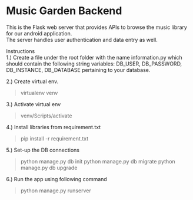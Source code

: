 # Music Garden Backend

This is the Flask web server that provides APIs to browse the music library for our android application. </br>
The server handles user authentication and data entry as well. </br>

Instructions </br>
1.) Create a file under the root folder with the name information.py which should contain the following string variables: DB_USER, DB_PASSWORD, DB_INSTANCE, DB_DATABASE pertaining to your database. </br>

2.) Create virtual env.

>virtualenv venv

3.) Activate virtual env

>venv/Scripts/activate

4.) Install libraries from requirement.txt

>pip install -r requirement.txt

5.) Set-up the DB connections

>python manage.py db init
>python manage.py db migrate
>python manage.py db upgrade

6.) Run the app using following command

>python manage.py runserver
